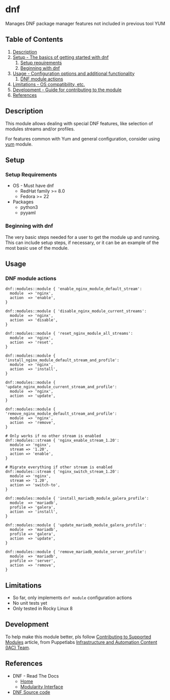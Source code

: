 # dnf

Manages DNF package manager features not included in previous tool YUM

## Table of Contents

1. [Description](#description)
1. [Setup - The basics of getting started with dnf](#setup)
    1. [Setup requirements](#setup-requirements)
    1. [Beginning with dnf](#beginning-with-dnf)
1. [Usage - Configuration options and additional functionality](#usage)
    1. [DNF module actions](#dnf-module-actions)
1. [Limitations - OS compatibility, etc.](#limitations)
1. [Development - Guide for contributing to the module](#development)
1. [References](#references)

## Description

This module allows dealing with special DNF features, like selection of modules streams and/or profiles.

For features common with Yum and general configuration, consider using [yum](https://forge.puppet.com/modules/puppet/yum/) module.

## Setup

### Setup Requirements

- OS - Must have dnf
    - RedHat family >= 8.0
    - Fedora >= 22
- Packages
    - python3
    - pyyaml

### Beginning with dnf

The very basic steps needed for a user to get the module up and running. This
can include setup steps, if necessary, or it can be an example of the most basic
use of the module.

## Usage

### DNF module actions

```Puppet
dnf::modules::module { 'enable_nginx_module_default_stream':
  module  => 'nginx',
  action  => 'enable',
}
```

```Puppet
dnf::modules::module { 'disable_nginx_module_current_streams':
  module  => 'nginx',
  action  => 'disable',
}
```

```Puppet
dnf::modules::module { 'reset_nginx_module_all_streams':
  module  => 'nginx',
  action  => 'reset',
}
```

```Puppet
dnf::modules::module { 'install_nginx_module_default_stream_and_profile':
  module  => 'nginx',
  action  => 'install',
}
```

```Puppet
dnf::modules::module { 'update_nginx_module_current_stream_and_profile':
  module  => 'nginx',
  action  => 'update',
}
```

```Puppet
dnf::modules::module { 'remove_nginx_module_default_stream_and_profile':
  module  => 'nginx',
  action  => 'remove',
}
```

```Puppet
# Only works if no other stream is enabled
dnf::modules::stream { 'nginx_enable_stream_1.20':
  module => 'nginx',
  stream => '1.20',
  action => 'enable',
}
```

```Puppet
# Migrate everything if other stream is enabled
dnf::modules::stream { 'nginx_switch_stream_1.20':
  module => 'nginx',
  stream => '1.20',
  action => 'switch-to',
}
```

```Puppet
dnf::modules::module { 'install_mariadb_module_galera_profile':
  module  => 'mariadb',
  profile => 'galera',
  action  => 'install',
}
```

```Puppet
dnf::modules::module { 'update_mariadb_module_galera_profile':
  module  => 'mariadb',
  profile => 'galera',
  action  => 'update',
}
```

```Puppet
dnf::modules::module { 'remove_mariadb_module_server_profile':
  module  => 'mariadb',
  profile => 'server',
  action  => 'remove',
}
```

## Limitations

- So far, only implements `dnf module` configuration actions
- No unit tests yet
- Only tested in Rocky Linux 8

## Development

To help make this module better, pls follow [Contributing to Supported Modules](https://puppetlabs.github.io/iac/docs/contributing_to_a_module.html) article, from Puppetlabs [Infrastructure and Automation Content (IAC) Team](https://puppetlabs.github.io/iac/).

## References

- DNF - Read The Docs
    - [Home](https://dnf.readthedocs.io/en/latest/)
    - [Modularity Interface](https://dnf.readthedocs.io/en/latest/api_module.html)
- [DNF Source code](https://github.com/rpm-software-management/dnf/)
